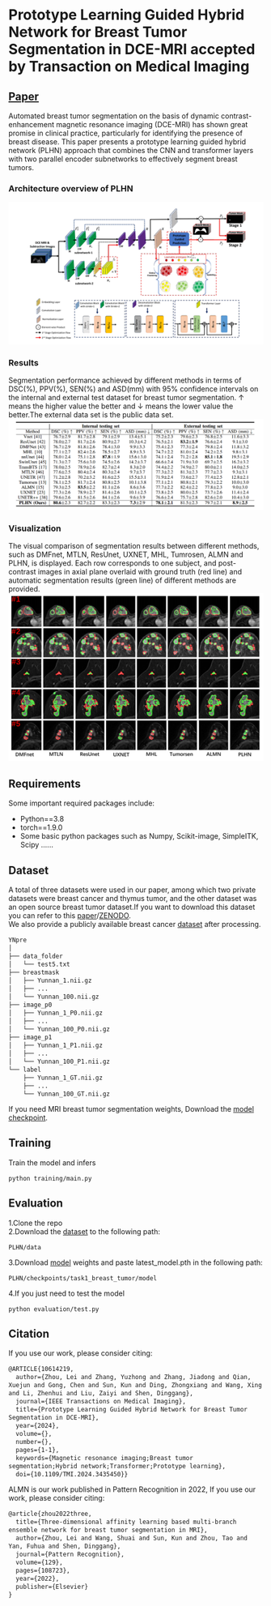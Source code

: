 # Prototype Learning Guided Hybrid Network for Breast Tumor Segmentation in DCE-MRI accepted by Transaction on Medical Imaging
## [Paper](https://ieeexplore.ieee.org/document/10614219)
Automated breast tumor segmentation on the basis of dynamic contrast-enhancement magnetic resonance imaging (DCE-MRI) has shown great promise in clinical practice, particularly for identifying the presence of breast disease. This paper presents a prototype learning guided hybrid network (PLHN) approach that combines the CNN and transformer layers with two parallel encoder subnetworks to effectively segment breast tumors.
### Architecture overview of PLHN
![image](https://github.com/ZhouL-lab/PLHN/blob/main/img/tmi1.png)
### Results
Segmentation performance achieved by different methods in terms of DSC(%), PPV(%), SEN(%) and ASD(mm) with 95% confidence intervals on the internal and external test dataset for breast tumor segmentation. ↑ means the higher value the better and ↓ means the lower value the better.The external data set is the public data set.
![image](https://github.com/ZhouL-lab/PLHN/blob/main/img/TMI2.png)
### Visualization
The visual comparison of segmentation results between different methods, such as DMFnet, MTLN, ResUnet, UXNET, MHL, Tumrosen, ALMN and PLHN, is displayed. Each row corresponds to one subject, and post-contrast images in axial plane overlaid with ground truth (red line) and automatic segmentation results (green line) of different methods are provided.
![image](https://github.com/ZhouL-lab/PLHN/blob/main/img/TMI3.png)
## Requirements
Some important required packages include:
* Python==3.8
* torch==1.9.0
* Some basic python packages such as Numpy, Scikit-image, SimpleITK, Scipy ......
## Dataset
A total of three datasets were used in our paper, among which two private datasets were breast cancer and thymus tumor, and the other dataset was an open source breast tumor dataset.If you want to download this dataset you can refer to this [paper](https://www.cell.com/patterns/fulltext/S2666-3899(23)00195-2?_returnURL=https%3A%2F%2Flinkinghub.elsevier.com%2Fretrieve%2Fpii%2FS2666389923001952%3Fshowall%3Dtrue)/[ZENODO](https://zenodo.org/records/8068383).\
We also provide a publicly available breast cancer [dataset](https://drive.google.com/file/d/1ciSV337l9uyoou2GfbSRHPxHH9r6uxC9/view?usp=sharing) after processing.
```
YNpre
│
├── data_folder
│   └── test5.txt
├── breastmask
│   ├── Yunnan_1.nii.gz
│   ├── ...
│   └── Yunnan_100.nii.gz 
├── image_p0
│   ├── Yunnan_1_P0.nii.gz
│   ├── ...
│   └── Yunnan_100_P0.nii.gz
├── image_p1
│   ├── Yunnan_1_P1.nii.gz
│   ├── ...
│   └── Yunnan_100_P1.nii.gz
└── label
    ├── Yunnan_1_GT.nii.gz
    ├── ...
    └── Yunnan_100_GT.nii.gz
```
If you need MRI breast tumor segmentation weights, Download the [model checkpoint](https://drive.google.com/drive/folders/1XjBD-ylWbvKE4ND7yGjbaiE2_dM9Mw8l?usp=drive_link).
## Training
Train the model and infers
```
python training/main.py
```
## Evaluation
1.Clone the repo\
2.Download the [dataset](https://drive.google.com/file/d/1ciSV337l9uyoou2GfbSRHPxHH9r6uxC9/view?usp=sharing) to the following path:
```
PLHN/data
```
3.Download [model](https://drive.google.com/drive/folders/1XjBD-ylWbvKE4ND7yGjbaiE2_dM9Mw8l?usp=drive_link) weights and paste latest_model.pth in the following path:
```
PLHN/checkpoints/task1_breast_tumor/model
```
4.If you just need to test the model
```
python evaluation/test.py
```
## Citation
If you use our work, please consider citing:
```
@ARTICLE{10614219,
  author={Zhou, Lei and Zhang, Yuzhong and Zhang, Jiadong and Qian, Xuejun and Gong, Chen and Sun, Kun and Ding, Zhongxiang and Wang, Xing and Li, Zhenhui and Liu, Zaiyi and Shen, Dinggang},
  journal={IEEE Transactions on Medical Imaging}, 
  title={Prototype Learning Guided Hybrid Network for Breast Tumor Segmentation in DCE-MRI}, 
  year={2024},
  volume={},
  number={},
  pages={1-1},
  keywords={Magnetic resonance imaging;Breast tumor segmentation;Hybrid network;Transformer;Prototype learning},
  doi={10.1109/TMI.2024.3435450}}

```
ALMN is our work published in Pattern Recognition in 2022, If you use our work, please consider citing:
```
@article{zhou2022three,
  title={Three-dimensional affinity learning based multi-branch ensemble network for breast tumor segmentation in MRI},
  author={Zhou, Lei and Wang, Shuai and Sun, Kun and Zhou, Tao and Yan, Fuhua and Shen, Dinggang},
  journal={Pattern Recognition},
  volume={129},
  pages={108723},
  year={2022},
  publisher={Elsevier}
}
```
